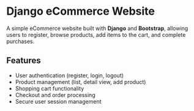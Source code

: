 # Django eCommerce Website

A simple eCommerce website built with **Django** and **Bootstrap**, allowing users to register, browse products, add items to the cart, and complete purchases.

## Features
- User authentication (register, login, logout)
- Product management (list, detail view, add product)
- Shopping cart functionality
- Checkout and order processing
- Secure user session management
